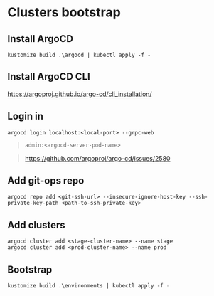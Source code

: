 # Clusters bootstrap

## Install ArgoCD

```
kustomize build .\argocd | kubectl apply -f -
```

## Install ArgoCD CLI


https://argoproj.github.io/argo-cd/cli_installation/


## Login in

```
argocd login localhost:<local-port> --grpc-web
```
> `admin:<argocd-server-pod-name>`

> https://github.com/argoproj/argo-cd/issues/2580

## Add git-ops repo

 ```
 argocd repo add <git-ssh-url> --insecure-ignore-host-key --ssh-private-key-path <path-to-ssh-private-key>
 ```

## Add clusters

```
argocd cluster add <stage-cluster-name> --name stage
argocd cluster add <prod-cluster-name> --name prod
```

## Bootstrap

```
kustomize build .\environments | kubectl apply -f -
```

